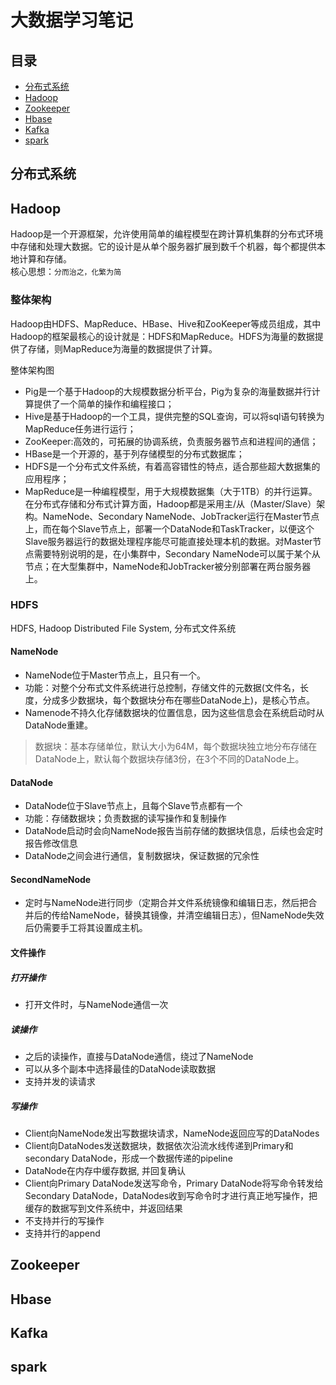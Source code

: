 大数据学习笔记
=============
目录
----
* [分布式系统](#分布式系统)
* [Hadoop](#Hadoop)
* [Zookeeper](#Zookeeper)
* [Hbase](#Hbase)
* [Kafka](#Kafka)
* [spark](#spark)

分布式系统
----------

Hadoop
----------
Hadoop是一个开源框架，允许使用简单的编程模型在跨计算机集群的分布式环境中存储和处理大数据。它的设计是从单个服务器扩展到数千个机器，每个都提供本地计算和存储。<br>
核心思想：`分而治之，化繁为简`<br>
### 整体架构
Hadoop由HDFS、MapReduce、HBase、Hive和ZooKeeper等成员组成，其中Hadoop的框架最核心的设计就是：HDFS和MapReduce。HDFS为海量的数据提供了存储，则MapReduce为海量的数据提供了计算。<br>

整体架构图<br>
* Pig是一个基于Hadoop的大规模数据分析平台，Pig为复杂的海量数据并行计算提供了一个简单的操作和编程接口； 
* Hive是基于Hadoop的一个工具，提供完整的SQL查询，可以将sql语句转换为MapReduce任务进行运行； 
* ZooKeeper:高效的，可拓展的协调系统，负责服务器节点和进程间的通信； 
* HBase是一个开源的，基于列存储模型的分布式数据库； 
* HDFS是一个分布式文件系统，有着高容错性的特点，适合那些超大数据集的应用程序； 
* MapReduce是一种编程模型，用于大规模数据集（大于1TB）的并行运算。
在分布式存储和分布式计算方面，Hadoop都是采用主/从（Master/Slave）架构。NameNode、Secondary NameNode、JobTracker运行在Master节点上，而在每个Slave节点上，部署一个DataNode和TaskTracker，以便这个Slave服务器运行的数据处理程序能尽可能直接处理本机的数据。对Master节点需要特别说明的是，在小集群中，Secondary NameNode可以属于某个从节点；在大型集群中，NameNode和JobTracker被分别部署在两台服务器上。<br>
### HDFS
HDFS, Hadoop Distributed File System, 分布式文件系统<br>
#### NameNode
* NameNode位于Master节点上，且只有一个。
* 功能：对整个分布式文件系统进行总控制，存储文件的元数据(文件名，长度，分成多少数据块，每个数据块分布在哪些DataNode上)，是核心节点。
* Namenode不持久化存储数据块的位置信息，因为这些信息会在系统启动时从DataNode重建。
> 数据块：基本存储单位，默认大小为64M，每个数据块独立地分布存储在DataNode上，默认每个数据块存储3份，在3个不同的DataNode上。
#### DataNode
* DataNode位于Slave节点上，且每个Slave节点都有一个
* 功能：存储数据块；负责数据的读写操作和复制操作
* DataNode启动时会向NameNode报告当前存储的数据块信息，后续也会定时报告修改信息
* DataNode之间会进行通信，复制数据块，保证数据的冗余性
#### SecondNameNode
* 定时与NameNode进行同步（定期合并文件系统镜像和编辑日志，然后把合并后的传给NameNode，替换其镜像，并清空编辑日志），但NameNode失效后仍需要手工将其设置成主机。
#### 文件操作
##### 打开操作
* 打开文件时，与NameNode通信一次
##### 读操作
* 之后的读操作，直接与DataNode通信，绕过了NameNode
* 可以从多个副本中选择最佳的DataNode读取数据
* 支持并发的读请求
##### 写操作
* Client向NameNode发出写数据块请求，NameNode返回应写的DataNodes
* Client向DataNodes发送数据块，数据依次沿流水线传递到Primary和secondary DataNode，形成一个数据传递的pipeline
* DataNode在内存中缓存数据, 并回复确认
* Client向Primary DataNode发送写命令，Primary DataNode将写命令转发给Secondary DataNode，DataNodes收到写命令时才进行真正地写操作，把缓存的数据写到文件系统中，并返回结果
* 不支持并行的写操作
* 支持并行的append

Zookeeper
----------

Hbase
----------

Kafka
----------

spark
----------
